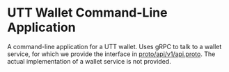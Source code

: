 # UTT Wallet Command-Line Application

A command-line application for a UTT wallet. Uses gRPC to talk to a wallet service, for which we provide the interface in [proto/api/v1/api.proto](proto/api/v1/api.proto). The actual implementation of a wallet service is not provided.